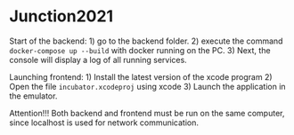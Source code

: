 # Junction2021

Start of the backend:
    1) go to the backend folder.
    2) execute the command `docker-compose up --build` with docker running on the PC.
    3) Next, the console will display a log of all running services.



Launching frontend:
    1) Install the latest version of the xcode program
    2) Open the file `incubator.xcodeproj` using xcode
    3) Launch the application in the emulator.


Attention!!!
    Both backend and frontend must be run on the same computer, since localhost is used for network communication.

